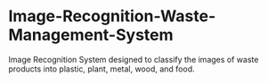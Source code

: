# Image-Recognition-Waste-Management-System
Image Recognition System designed to classify the images of waste products into plastic, plant, metal, wood, and food.
